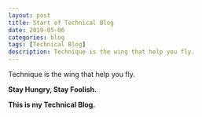 ```yaml
---
layout: post
title: Start of Technical Blog
date: 2019-05-06
categories: blog
tags: [Technical Blog]
description: Technique is the wing that help you fly.
---
```


Technique is the wing that help you fly.

**Stay Hungry, Stay Foolish.**

**This is my Technical Blog.**


